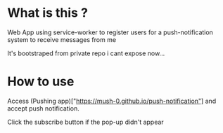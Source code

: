 # What is this ?

Web App using service-worker to register users for a push-notification system to receive messages from me

It's bootstraped from private repo i cant expose now...

# How to use

Access (Pushing app)["https://mush-0.github.io/push-notification"] and accept push notification.

Click the subscribe button if the pop-up didn't appear
